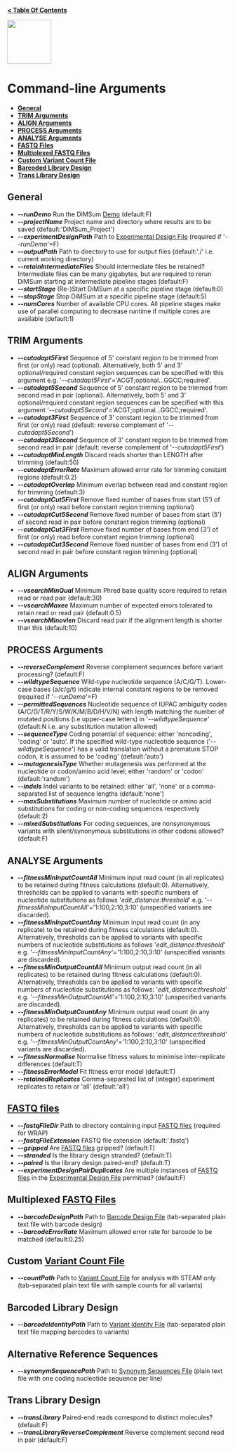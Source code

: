 **[< Table Of Contents](https://github.com/lehner-lab/DiMSum#table-of-contents)**
<p align="left">
  <img src="../Dumpling.png" width="100">
</p>

# Command-line Arguments

* **[General](#general)**
* **[TRIM Arguments](#trim-arguments)**
* **[ALIGN Arguments](#align-arguments)**
* **[PROCESS Arguments](#process-arguments)**
* **[ANALYSE Arguments](#analyse-arguments)**
* **[FASTQ Files](#fastq-files)**
* **[Multiplexed FASTQ Files](#multiplexed-fastq-files)**
* **[Custom Variant Count File](#custom-variant-count-file)**
* **[Barcoded Library Design](#barcoded-library-design)**
* **[Trans Library Design](#trans-library-design)**

## General

* **_--runDemo_** Run the DiMSum [Demo](DEMO.md) (default:F)
* **_--projectName_** Project name and directory where results are to be saved (default:'DiMSum_Project')
* **_--experimentDesignPath_** Path to [Experimental Design File](FILEFORMATS.md#experimental-design-file) (required if '_--runDemo_'=F)
* **_--outputPath_** Path to directory to use for output files (default:'./' i.e. current working directory)
* **_--retainIntermediateFiles_** Should intermediate files be retained? Intermediate files can be many gigabytes, but are required to rerun DiMSum starting at intermediate pipeline stages (default:F)
* **_--startStage_** (Re-)Start DiMSum at a specific pipeline stage (default:0)
* **_--stopStage_** Stop DiMSum at a specific pipeline stage (default:5)
* **_--numCores_** Number of available CPU cores. All pipeline stages make use of parallel computing to decrease runtime if multiple cores are available (default:1)

## TRIM Arguments

* **_--cutadapt5First_** Sequence of 5' constant region to be trimmed from first (or only) read (optional). Alternatively, both 5' and 3' optional/required constant region sequences can be specified with this argument e.g. '_--cutadapt5First_'='ACGT;optional...GGCC;required'.
* **_--cutadapt5Second_** Sequence of 5' constant region to be trimmed from second read in pair (optional). Alternatively, both 5' and 3' optional/required constant region sequences can be specified with this argument '_--cutadapt5Second_'='ACGT;optional...GGCC;required'.
* **_--cutadapt3First_** Sequence of 3' constant region to be trimmed from first (or only) read (default: reverse complement of '_--cutadapt5Second_')
* **_--cutadapt3Second_** Sequence of 3' constant region to be trimmed from second read in pair (default: reverse complement of '_--cutadapt5First_')
* **_--cutadaptMinLength_** Discard reads shorter than LENGTH after trimming (default:50)
* **_--cutadaptErrorRate_** Maximum allowed error rate for trimming constant regions (default:0.2)
* **_--cutadaptOverlap_** Minimum overlap between read and constant region for trimming (default:3)
* **_--cutadaptCut5First_** Remove fixed number of bases from start (5') of first (or only) read before constant region trimming (optional)
* **_--cutadaptCut5Second_** Remove fixed number of bases from start (5') of second read in pair before constant region trimming (optional)
* **_--cutadaptCut3First_** Remove fixed number of bases from end (3') of first (or only) read before constant region trimming (optional)
* **_--cutadaptCut3Second_** Remove fixed number of bases from end (3') of second read in pair before constant region trimming (optional)

## ALIGN Arguments

* **_--vsearchMinQual_** Minimum Phred base quality score required to retain read or read pair (default:30)
* **_--vsearchMaxee_** Maximum number of expected errors tolerated to retain read or read pair (default:0.5)
* **_--vsearchMinovlen_** Discard read pair if the alignment length is shorter than this (default:10)

## PROCESS Arguments

* **_--reverseComplement_** Reverse complement sequences before variant processing? (default:F)
* **_--wildtypeSequence_** Wild-type nucleotide sequence (A/C/G/T). Lower-case bases (a/c/g/t) indicate internal constant regions to be removed (required if '_--runDemo_'=F)
* **_--permittedSequences_** Nucleotide sequence of IUPAC ambiguity codes (A/C/G/T/R/Y/S/W/K/M/B/D/H/V/N) with length matching the number of mutated positions (i.e upper-case letters) in '_--wildtypeSequence_' (default:N i.e. any substitution mutation allowed)
* **_--sequenceType_** Coding potential of sequence: either 'noncoding', 'coding' or 'auto'. If the specified wild-type nucleotide sequence ('_--wildtypeSequence_') has a valid translation without a premature STOP codon, it is assumed to be 'coding' (default:'auto')
* **_--mutagenesisType_** Whether mutagenesis was performed at the nucleotide or codon/amino acid level; either 'random' or 'codon' (default:'random')
* **_--indels_** Indel variants to be retained: either 'all', 'none' or a comma-separated list of sequence lengths (default:'none')
* **_--maxSubstitutions_** Maximum number of nucleotide or amino acid substitutions for coding or non-coding sequences respectively (default:2)
* **_--mixedSubstitutions_** For coding sequences, are nonsynonymous variants with silent/synonymous substitutions in other codons allowed? (default:F)

## ANALYSE Arguments

* **_--fitnessMinInputCountAll_** Minimum input read count (in all replicates) to be retained during fitness calculations (default:0). Alternatively, thresholds can be applied to variants with specific numbers of nucleotide substitutions as follows '_edit_distance:threshold_' e.g. '_--fitnessMinInputCountAll_'='1:100,2:10,3:10' (unspecified variants are discarded).
* **_--fitnessMinInputCountAny_** Minimum input read count (in any replicate) to be retained during fitness calculations (default:0). Alternatively, thresholds can be applied to variants with specific numbers of nucleotide substitutions as follows '_edit_distance:threshold_' e.g. '_--fitnessMinInputCountAny_'='1:100,2:10,3:10' (unspecified variants are discarded).
* **_--fitnessMinOutputCountAll_** Minimum output read count (in all replicates) to be retained during fitness calculations (default:0). Alternatively, thresholds can be applied to variants with specific numbers of nucleotide substitutions as follows: '_edit_distance:threshold_' e.g. '_--fitnessMinOutputCountAll_'='1:100,2:10,3:10' (unspecified variants are discarded).
* **_--fitnessMinOutputCountAny_** Minimum output read count (in any replicates) to be retained during fitness calculations (default:0). Alternatively, thresholds can be applied to variants with specific numbers of nucleotide substitutions as follows: '_edit_distance:threshold_' e.g. '_--fitnessMinOutputCountAny_'='1:100,2:10,3:10' (unspecified variants are discarded).
* **_--fitnessNormalise_** Normalise fitness values to minimise inter-replicate differences (default:T)
* **_--fitnessErrorModel_** Fit fitness error model (default:T)
* **_--retainedReplicates_** Comma-separated list of (integer) experiment replicates to retain or 'all' (default:'all')

## [FASTQ files](FILEFORMATS.md#fastq-files)

* **_--fastqFileDir_** Path to directory containing input [FASTQ files](FILEFORMATS.md#fastq-files) (required for WRAP)
* **_--fastqFileExtension_** FASTQ file extension (default:'.fastq')
* **_--gzipped_** Are [FASTQ files](FILEFORMATS.md#fastq-files) gzipped? (default:T)
* **_--stranded_** Is the library design stranded? (default:T)
* **_--paired_** Is the library design paired-end? (default:T)
* **_--experimentDesignPairDuplicates_** Are multiple instances of [FASTQ files](FILEFORMATS.md#fastq-files) in the [Experimental Design File](FILEFORMATS.md#experimental-design-file) permitted? (default:F)

## Multiplexed [FASTQ Files](FILEFORMATS.md#fastq-files)

* **_--barcodeDesignPath_** Path to [Barcode Design File](FILEFORMATS.md#barcode-design-file) (tab-separated plain text file with barcode design)
* **_--barcodeErrorRate_** Maximum allowed error rate for barcode to be matched (default:0.25)

## Custom [Variant Count File](FILEFORMATS.md#variant-count-file)

* **_--countPath_** Path to [Variant Count File](FILEFORMATS.md#variant-count-file) for analysis with STEAM only (tab-separated plain text file with sample counts for all variants)

## Barcoded Library Design

* **_--barcodeIdentityPath_** Path to [Variant Identity File](FILEFORMATS.md#variant-identity-file) (tab-separated plain text file mapping barcodes to variants)

## Alternative Reference Sequences

* **_--synonymSequencePath_** Path to [Synonym Sequences File](FILEFORMATS.md#synonym-sequences-file) (plain text file with one coding nucleotide sequence per line)

## Trans Library Design

* **_--transLibrary_** Paired-end reads correspond to distinct molecules? (default:F)
* **_--transLibraryReverseComplement_** Reverse complement second read in pair (default:F)

